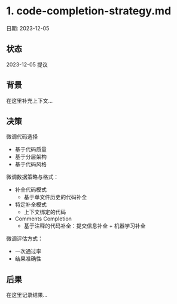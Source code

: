 # 1. code-completion-strategy.md

日期: 2023-12-05

## 状态

2023-12-05 提议

## 背景

在这里补充上下文...

## 决策

微调代码选择

- 基于代码质量
- 基于分层架构
- 基于代码风格

微调数据策略与格式：

- 补全代码模式
    - 基于单文件历史的代码补全
- 特定补全模式
    - 上下文绑定的代码
- Comments Completion
    - 基于注释的代码补全：提交信息补全 + 机器学习补全

微调评估方式：

- 一次通过率
- 结果准确性

## 后果

在这里记录结果...
